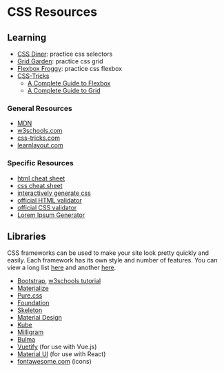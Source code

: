 

# CSS Resources


## Learning

- [CSS Diner](https://flukeout.github.io/): practice css selectors
- [Grid Garden](https://cssgridgarden.com/): practice css grid
- [Flexbox Froggy](http://flexboxfroggy.com/): practice css flexbox
- [CSS-Tricks](https://css-tricks.com)
  - [A Complete Guide to Flexbox](https://css-tricks.com/snippets/css/a-guide-to-flexbox/)
  - [A Complete Guide to Grid](https://css-tricks.com/snippets/css/a-guide-to-flexbox/)

### General Resources

- [MDN](https://developer.mozilla.org/en-US/)
- [w3schools.com](https://www.w3schools.com/)
- [css-tricks.com](https://css-tricks.com/guides/)
- [learnlayout.com](http://learnlayout.com/)

### Specific Resources

- [html cheat sheet](http://www.simplehtmlguide.com/cheatsheet.php)
- [css cheat sheet](https://www.smashingmagazine.com/wp-content/uploads/images/css3-cheat-sheet/css3-cheat-sheet.pdf)
- [interactively generate css](http://htmlcheatsheet.com/css/)
- [official HTML validator](https://validator.w3.org/)
- [official CSS validator](https://jigsaw.w3.org/css-validator/)
- [Lorem Ipsum Generator](https://www.lipsum.com/)


## Libraries

CSS frameworks can be used to make your site look pretty quickly and easily. Each framework has its own style and number of features. You can view a long list [here](https://github.com/troxler/awesome-css-frameworks) and another [here](https://www.keycdn.com/blog/frontend-frameworks).

- [Bootstrap](http://getbootstrap.com/), [w3schools tutorial](https://www.w3schools.com/bootstrap4/default.asp)
- [Materialize](http://materializecss.com/)
- [Pure.css](https://purecss.io/)
- [Foundation](http://foundation.zurb.com/sites/docs/)
- [Skeleton](http://getskeleton.com/)
- [Material Design](https://material.io/guidelines/#)
- [Kube](https://imperavi.com/kube/)
- [Milligram](http://milligram.io/)
- [Bulma](http://bulma.io/)
- [Vuetify](https://vuetifyjs.com/) (for use with Vue.js)
- [Material UI](http://www.material-ui.com/#/) (for use with React)
- [fontawesome.com](https://fontawesome.com/) (icons)
